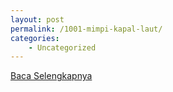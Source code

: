 ```yaml
---
layout: post
permalink: /1001-mimpi-kapal-laut/
categories:
    - Uncategorized
---
```


[Baca Selengkapnya](/10)